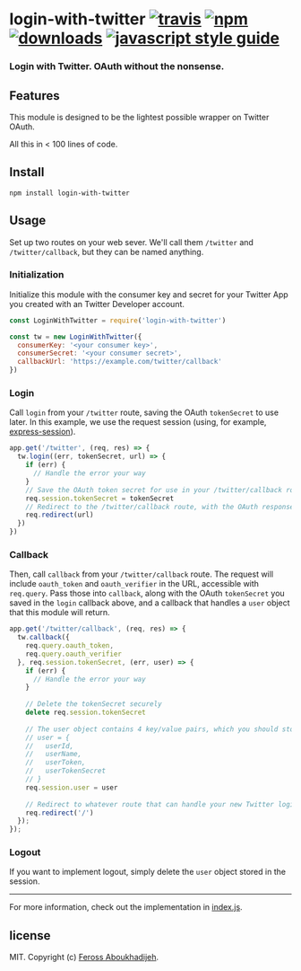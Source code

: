 # login-with-twitter [![travis][travis-image]][travis-url] [![npm][npm-image]][npm-url] [![downloads][downloads-image]][downloads-url] [![javascript style guide][standard-image]][standard-url]

[travis-image]: https://img.shields.io/travis/feross/login-with-twitter/master.svg
[travis-url]: https://travis-ci.org/feross/login-with-twitter
[npm-image]: https://img.shields.io/npm/v/login-with-twitter.svg
[npm-url]: https://npmjs.org/package/login-with-twitter
[downloads-image]: https://img.shields.io/npm/dm/login-with-twitter.svg
[downloads-url]: https://npmjs.org/package/login-with-twitter
[standard-image]: https://img.shields.io/badge/code_style-standard-brightgreen.svg
[standard-url]: https://standardjs.com

### Login with Twitter. OAuth without the nonsense.

## Features

This module is designed to be the lightest possible wrapper on Twitter OAuth.

All this in < 100 lines of code.

## Install

```
npm install login-with-twitter
```

## Usage

Set up two routes on your web sever. We'll call them `/twitter` and
`/twitter/callback`, but they can be named anything.

### Initialization
Initialize this module with the consumer key and secret for your Twitter App you created with an Twitter Developer account.

```js
const LoginWithTwitter = require('login-with-twitter')

const tw = new LoginWithTwitter({
  consumerKey: '<your consumer key>',
  consumerSecret: '<your consumer secret>',
  callbackUrl: 'https://example.com/twitter/callback'
})
```

### Login

Call `login` from your `/twitter` route, saving the OAuth `tokenSecret` to use later. In this example, we use the request session (using, for example, [express-session](https://www.npmjs.com/package/express-session)).

```js 
app.get('/twitter', (req, res) => {
  tw.login((err, tokenSecret, url) => {
    if (err) {
      // Handle the error your way
    }
    // Save the OAuth token secret for use in your /twitter/callback route
    req.session.tokenSecret = tokenSecret
    // Redirect to the /twitter/callback route, with the OAuth responses as query params
    req.redirect(url)
  })
})
```

### Callback

Then, call `callback` from your `/twitter/callback` route. The request will include `oauth_token` and `oauth_verifier` in the URL, accessible with `req.query`. Pass those into `callback`, along with the OAuth `tokenSecret` you saved in the `login` callback above, and a callback that handles a `user` object that this module will return.

```js
app.get('/twitter/callback', (req, res) => {
  tw.callback({
    req.query.oauth_token,
    req.query.oauth_verifier
  }, req.session.tokenSecret, (err, user) => {
    if (err) {
      // Handle the error your way
    }
    
    // Delete the tokenSecret securely
    delete req.session.tokenSecret
    
    // The user object contains 4 key/value pairs, which you should store and use as you need, e.g. with your own fetch calls to Twitter's API, or another Twitter API library.
    // user = {
    //   userId,
    //   userName,
    //   userToken,
    //   userTokenSecret
    // }
    req.session.user = user
    
    // Redirect to whatever route that can handle your new Twitter login user details!
    req.redirect('/')
  });
});
```

### Logout
If you want to implement logout, simply delete the `user` object stored in the session.

---

For more information, check out the implementation in [index.js](index.js).

## license

MIT. Copyright (c) [Feross Aboukhadijeh](http://feross.org).
